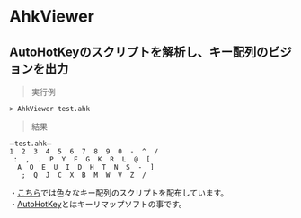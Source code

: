 # AhkViewer
## AutoHotKeyのスクリプトを解析し、キー配列のビジョンを出力

>実行例

    > AhkViewer test.ahk

>結果

    ➖test.ahk➖
    1  2  3  4  5  6  7  8  9  0  -  ^  /
     :  ,  .  P  Y  F  G  K  R  L  @  [
      A  O  E  U  I  D  H  T  N  S  -  ]
       ;  Q  J  C  X  B  M  W  V  Z  /

・[こちら](https://github.com/yudai-uehara/Key-Layouts)では色々なキー配列のスクリプトを配布しています。  
・[AutoHotKey](https://autohotkey.com/)とはキーリマップソフトの事です。

